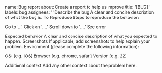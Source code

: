 name: Bug report
about: Create a report to help us improve
title: '[BUG] '
labels: bug
assignees: ''
Describe the bug
A clear and concise description of what the bug is.
To Reproduce
Steps to reproduce the behavior:

Go to '...'
Click on '....'
Scroll down to '....'
See error

Expected behavior
A clear and concise description of what you expected to happen.
Screenshots
If applicable, add screenshots to help explain your problem.
Environment (please complete the following information):

OS: [e.g. iOS]
Browser [e.g. chrome, safari]
Version [e.g. 22]

Additional context
Add any other context about the problem here.
